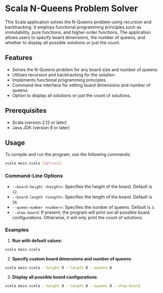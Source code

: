 # Scala N-Queens Problem Solver

This Scala application solves the N-Queens problem using recursion and backtracking. It employs functional programming principles such as immutability, pure functions, and higher-order functions. The application allows users to specify board dimensions, the number of queens, and whether to display all possible solutions or just the count.

## Features

- Solves the N-Queens problem for any board size and number of queens.
- Utilizes recursion and backtracking for the solution.
- Implements functional programming principles.
- Command-line interface for setting board dimensions and number of queens.
- Option to display all solutions or just the count of solutions.

## Prerequisites

- Scala (version 2.12 or later)
- Java JDK (version 8 or later)

## Usage

To compile and run the program, use the following commands:

```sh
scala main.scala [options]
```

### Command-Line Options

- `--board-height <height>`: Specifies the height of the board. Default is `12`.
- `--board-length <length>`: Specifies the length of the board. Default is `20`.
- `--queen-number <number>`: Specifies the number of queens. Default is `3`.
- `--show-board`: If present, the program will print out all possible board configurations. Otherwise, it will only print the count of solutions.

### Examples

1. **Run with default values**:

```sh
scala main.scala
```

2. **Specify custom board dimensions and number of queens**:

```sh
scala main.scala --height 8 --length 8 --queens 8
```

3. **Display all possible board configurations**:

```sh
scala main.scala --height 8 --length 8 --queens 8 --show-board
```
